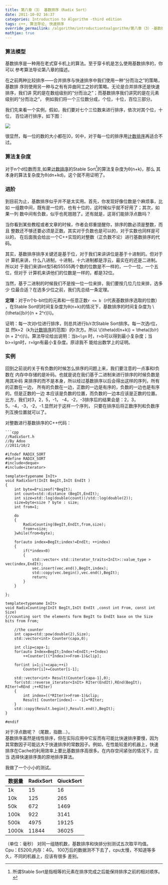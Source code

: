 ```yaml
---
title: 第八章（3） 基数排序（Radix Sort）
date: 2011-10-02 16:37
categories: Introduction to Algorithm -third edition
tags: c++, 算法导论, 快速排序
override_permailink: /algorithm/introductiontoalgorithm/第八章（3）-基数排序（radix-sort）
mathjax: true
---
```


### 算法模型

基数排序是一种用在老式穿卡机上的算法。至于穿卡机是怎么使用基数排序的，你可以
参考算法导论第八章的描述。

在之前两种比较排序——合并排序与快速排序中我们使用一种“分而治之”的策略，基数排
序则使用另一种与之有有异曲同工之妙的策略。无论是合并排序还是快速排序，我们讲
究的是在数组级别的“分而治之”；而基数排序我们讲究的是在元素级别的“分而治之”，
例如我们将一个三位数分成，个位，十位，百位三部分。

我们先来看一个实例，假如，我们要对七个三位数来进行排序，依次对其个位，十位，
百位进行排序，如下图：

![][image1]

很显然，每一位的数的大小都在[0，9]中，对于每一位的排序用[计数排序][]再适合不过。

### 算法复杂度

对于n个d位数而言,如果[计数排序][]的Stable Sort[^注1]的算法复杂度为θ(n+k)，那么
其本身的算法复杂度为θ(dn+kd)。这个就不用证明了。

### 进阶

到目前为止，基数排序似乎并不是太实用。首先，你发现好像位数是个麻烦事，比如
一组数中间，既有是一位的，也有十位的，这时候似乎就不好用了；其次，如果一列
数中间有负数，似乎也死翘翘了。还有就是，这哥们能排浮点数吗？
  
当你看到某些教程或者文章的时候，作者会郑重提醒你，排序的数必须是整数，而且
整数还不够还要必须是正数。其实对于负数也是可以的，对于实数也同样是可以的，
在后面我会给出一个C++实现的对整数（正负数不论）进行基数排序的代码。

其实，基数排序排序关键还是基于位，对于我们来讲讲位是基于十进制的。但对于计
算机来讲，什么八进制，十进制，十六进制都是浮云，最实在的还是二进制。所以对
于我们来讲int型5和55555两个数的位数是不一样的，一个一位，一个五位，但对于
计算机来讲他们的位数是一样的，都是32位。

当然，基于二进制的时候我们不是按一位一位来排，我们要按几位几位来排，选多少
位最合适？在选多少位之前，我们先总结一条定理。
  
**定理**：对于n个b-bit位的元素和一任意正数`r <= b`（r代表基数排序选取的位数）
，在Stable Sort的时间复杂度为θ(n+k)的情况下，基数排序的时间复杂度为
\\(\theta((b/r)(n + 2^r))\\)。

证明：每一次对r位进行排序，则总共进行b/r次Stable Sort排序。每一次选r位，显
然k=2（k为[计数排序][]的范围）的r次方。所以
\\(\theta(d(n+k)) = \theta((b/r)(n + 2^r))\\)。算法导论给出说明：当`b<lgn`
时，r=b可以得到最小复杂度；当b\>=lgn时，r=lgn有最小复杂度。原谅我不
能给出数学上的证明。

### 实例

回到之前说的关于有负数的时候怎么排序的问题上来，我们要注意的一点事和I负数在
内存中存储的是补码。也就是说在我们基于二进制来进行排序的时候负数是用其补码
来排序的而不是本身，所以经过基数排序以后会得出这样的序列，所有的正数在一边，
所有的负数在一边，正数的一边是有序的，负数的一边也是有序的。但是正数的一边
本应该是负数的位置，而负数的一边本应该是正数的位置。比方，我们对3，2，5，-1，
-4，-2，-3排序后的结果会是：2，3，5，-4，-3，-2，-1.显然对于这样一个序列，
只要在排序后将正数序列和负数序列互换位置就可以了。

对整数进行基数排序的C++代码：

    ```cpp
    //RadixSort.h
    //By Adoo
    //2011/10/2

    #ifndef RADIX_SORT
    #define RADIX_SORT
    #include<deque>
    #include<iterator>

    template<typename InIt>
    void RadixSort(InIt BegIt,InIt EndIt )
    {
        int byte=8*sizeof(*BegIt);
        int count=std::distance (BegIt,EndIt);
        int size=std::log(double(count))/std::log(double(2));
        size=byte<size ? byte : size;
        int from=1;

        do
        {
            RadixCounting(BegIt,EndIt,from,size);
            from+=size;
        }while(from<byte);

        for(auto index=BegIt;index!=EndIt; ++index)
        {
            if(*index<0)
            {
                std::vector< std::iterator_traits<InIt>::value_type > vec(index,EndIt);
                vec.insert(vec.end(),BegIt,index);
                std::copy(vec.begin(),vec.end(),BegIt);
                return;
            }
        }

    };

    template<typename InIt>
    void RadixCounting(InIt BegIt,InIt EndIt ,const int From, const int Size)
    {//counting sort the elements form BegIt to EndIt base on the Size bits from From;

        //the counter
        int capa=std::pow(double(2),Size);
        std::vector<int> Counter(capa,0);

        int clip=capa-1;
        for(auto Index=BegIt;Index!=EndIt;++Index)
            ++Counter[((*Index)>>From-1)&clip];

        for(int i=1;i!=capa;++i)
            Counter[i]+=Counter[i-1];

        std::vector<int> Result(Counter[capa-1],0);
        for(std::reverse_iterator<InIt> RIter(EndIt),REnd(BegIt); RIter!=REnd ;++RIter)
        {
            int index=((*RIter)>>From-1)&clip;
            Result[ Counter[index]-- -1]=*RIter;
        }
        std::copy(Result.begin(),Result.end(),BegIt);
    }

    #endif
    
对于浮点数呢？（尾数，指数...）。   
基数排序虽然是线性排序，但在实际应用中它反而有可能比快速排序要慢，因为
其常数因子可能远大于快速排序的常数因子。例如，在性能较差的机器上，快速
排序在Cache的利用效率上要比基数排序高很多。在内存空间紧张的情况下，应当
选择快速排序类的原地排序算法。
  
我做了一个小小的测试。

数据量 | RadixSort | QiuckSort
-------|-----------|----------
1k     |  15       | 16
10k    | 125       | 265
50k    | 672       | 1469
100k   | 922       |  3141
500k   | 4975      | 19125
1000k  | 11844     | 36025

（单位：毫秒） 
对同一组随机数，基数排序和快排分别测试五次取平均值。Cpu：E5200,内存：4G。
100万后的数据测不下去了，cpu太慢，不知道等多久，不同的机器上，应该有很多
差别。

[计数排序]: http://www.roading.org/algorithm/introductiontoalgorithm/%E7%AE%97%E6%B3%95%E5%AF%BC%E8%AE%BA-%E7%AC%AC%E5%85%AB%E7%AB%A02-%E8%AE%A1%E6%95%B0%E6%8E%92%E5%BA%8Fcounting-sort.html
[image1]: http://www.roading.org/images/2011-10/wps_clip_image-1844_thumb.png
[^注1]: 所谓Stable Sort是指相等的元素在排序完成之后能保持排序之前的相对顺序。